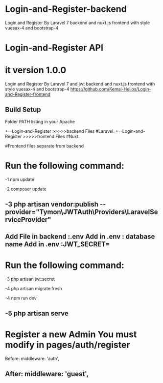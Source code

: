 # Login-and-Register-backend
Login and Register By Laravel 7 backend and nuxt.js frontend with style vuesax-4 and bootstrap-4
# Login-and-Register API
# it version 1.0.0
Login and Register By Laravel 7 and jwt backend and nuxt.js frontend with style vuesax-4 and bootstrap-4 
https://github.com/Kemal-Helios/Login-and-Register-frontend

## Build Setup

Folder PATH listing in your Apache

+--Login-and-Register >>>>>backend Files #Laravel.
+--Login-and-Register >>>>>frontend Files #Nuxt.

#Frontend files separate from backend

# Run the following command:

-1 npm update 

-2 composer update

-3 php artisan vendor:publish --provider="Tymon\JWTAuth\Providers\LaravelServiceProvider"
---------------------------

Add File in backend :.env
Add in .env : database name
Add in .env :JWT_SECRET=
---------------------------
# Run the following command:

-3 php artisan jwt:secret

-4 php artisan migrate:fresh

-4 npm run dev

-5 php artisan serve
---------------------------
# Register a new Admin You must modify in pages/auth/register 

Before: middleware: 'auth',

After: middleware: 'guest',
---------------------------
